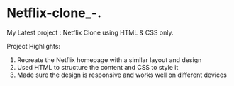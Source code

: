 # Netflix-clone_-.
My Latest project : Netflix Clone using HTML & CSS only.

Project Highlights:
1. Recreate the Netflix homepage with a similar layout and design
2. Used HTML to structure the content and CSS to style it
3. Made sure the design is responsive and works well on different devices
